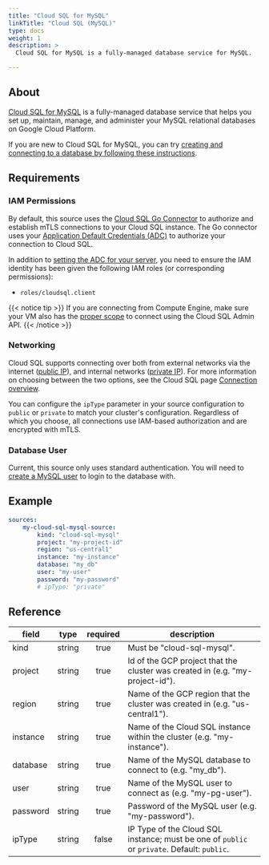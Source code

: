 ```yaml
---
title: "Cloud SQL for MySQL"
linkTitle: "Cloud SQL (MySQL)"
type: docs
weight: 1
description: >
  Cloud SQL for MySQL is a fully-managed database service for MySQL.

---
```


## About

[Cloud SQL for MySQL][csql-mysql-docs] is a fully-managed database service
that helps you set up, maintain, manage, and administer your MySQL 
relational databases on Google Cloud Platform.

If you are new to Cloud SQL for MySQL, you can try [creating and connecting
to a database by following these instructions][csql-mysql-quickstart].

[csql-mysql-docs]: https://cloud.google.com/sql/docs/mysql
[csql-mysql-quickstart]: https://cloud.google.com/sql/docs/mysql/connect-instance-local-computer

## Requirements

### IAM Permissions

By default, this source uses the [Cloud SQL Go Connector][csql-go-conn] to
authorize and establish mTLS connections to your Cloud SQL instance. The Go
connector uses your [Application Default Credentials (ADC)][adc] to authorize
your connection to Cloud SQL.

In addition to [setting the ADC for your server][set-adc], you need to ensure
the IAM identity has been given the following IAM roles (or corresponding
permissions):

- `roles/cloudsql.client`

{{< notice tip >}} If you are connecting from Compute Engine, make sure your VM
also has the [proper scope][gce-access-scopes] to connect using the Cloud SQL
Admin API. {{< /notice >}}

[csql-go-conn]: https://github.com/GoogleCloudPlatform/cloud-sql-go-connector
[adc]: https://cloud.google.com/docs/authentication#adc
[set-adc]: https://cloud.google.com/docs/authentication/provide-credentials-adc
[gce-access-scopes]: https://cloud.google.com/compute/docs/access/service-accounts#accesscopesiam

### Networking

Cloud SQL supports connecting over both from external networks via the internet
([public IP][public-ip]), and internal networks ([private IP][private-ip]). 
For more information on choosing between the two options, see the Cloud SQL page 
[Connection overview][conn-overview].

You can configure the `ipType` parameter in your source configuration to 
`public` or `private` to match your cluster's configuration. Regardless of which
you choose, all connections use IAM-based authorization and are encrypted with
mTLS. 

[private-ip]: https://cloud.google.com/sql/docs/mysql/configure-private-ip
[public-ip]: https://cloud.google.com/sql/docs/mysql/configure-ip
[conn-overview]: https://cloud.google.com/sql/docs/mysql/connect-overview

### Database User

Current, this source only uses standard authentication. You will need to [create
a MySQL user][cloud-sql-users] to login to the database with.

[cloud-sql-users]: https://cloud.google.com/sql/docs/mysql/create-manage-users

## Example

```yaml
sources:
    my-cloud-sql-mysql-source:
        kind: "cloud-sql-mysql"
        project: "my-project-id"
        region: "us-central1"
        instance: "my-instance"
        database: "my_db"
        user: "my-user"
        password: "my-password"
        # ipType: "private"
```

## Reference

| **field** | **type** | **required** | **description**                                                                             |
|-----------|:--------:|:------------:|---------------------------------------------------------------------------------------------|
| kind      |  string  |     true     | Must be "cloud-sql-mysql".                                                                  |
| project   |  string  |     true     | Id of the GCP project that the cluster was created in (e.g. "my-project-id").               |
| region    |  string  |     true     | Name of the GCP region that the cluster was created in (e.g. "us-central1").                |
| instance  |  string  |     true     | Name of the Cloud SQL instance within the cluster (e.g. "my-instance").                     |
| database  |  string  |     true     | Name of the MySQL database to connect to (e.g. "my_db").                                    |
| user      |  string  |     true     | Name of the MySQL user to connect as (e.g. "my-pg-user").                                   |
| password  |  string  |     true     | Password of the MySQL user (e.g. "my-password").                                            |
| ipType    |  string  |    false     | IP Type of the Cloud SQL instance; must be one of `public` or `private`. Default: `public`. |

